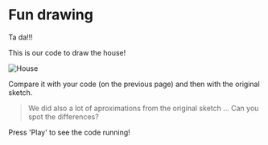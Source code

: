 # Fun drawing

Ta da!!! 

This is our code to draw the house!

![House](~/doc/img/house.png)

Compare it with your code (on the previous page) and then with the original sketch.

> We did also a lot of aproximations from the original sketch ... Can you spot the differences?

Press 'Play' to see the code running!
